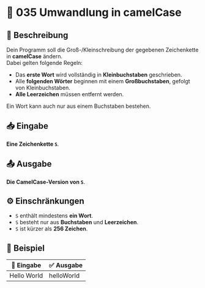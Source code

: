 # 📝 035 Umwandlung in camelCase

## 📜 Beschreibung
Dein Programm soll die Groß-/Kleinschreibung der gegebenen Zeichenkette in **camelCase** ändern.  
Dabei gelten folgende Regeln:

- Das **erste Wort** wird vollständig in **Kleinbuchstaben** geschrieben.
- Alle **folgenden Wörter** beginnen mit einem **Großbuchstaben**, gefolgt von Kleinbuchstaben.
- **Alle Leerzeichen** müssen entfernt werden.

Ein Wort kann auch nur aus einem Buchstaben bestehen.

## 📥 Eingabe
**Eine Zeichenkette `S`**.

## 📤 Ausgabe
**Die CamelCase-Version von `S`**.

## ⚙️ Einschränkungen
- `S` enthält mindestens **ein Wort**.
- `S` besteht nur aus **Buchstaben** und **Leerzeichen**.
- `S` ist kürzer als **256 Zeichen**.

## 📌 Beispiel

| 📝 Eingabe | ✅ Ausgabe |
|------------|-----------|
| Hello World | helloWorld |

